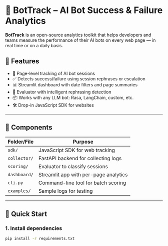 # 🤖 BotTrack – AI Bot Success & Failure Analytics

**BotTrack** is an open-source analytics toolkit that helps developers and teams measure the performance of their AI bots on every web page — in real time or on a daily basis.

## 🌟 Features

- 📄 Page-level tracking of AI bot sessions
- ✅ Detects success/failure using session rephrases or escalation
- 📊 Streamlit dashboard with date filters and page summaries
- 🧠 Evaluator with intelligent rephrasing detection
- 📦 Works with any LLM bot: Rasa, LangChain, custom, etc.
- 🛠️ Drop-in JavaScript SDK for websites

---

## 🧩 Components

| Folder/File        | Purpose                              |
|--------------------|---------------------------------------|
| `sdk/`             | JavaScript SDK for web tracking       |
| `collector/`       | FastAPI backend for collecting logs   |
| `scoring/`         | Evaluator to classify sessions        |
| `dashboard/`       | Streamlit app with per-page analytics |
| `cli.py`           | Command-line tool for batch scoring   |
| `examples/`        | Sample logs for testing               |

---

## 🚀 Quick Start

### 1. Install dependencies

```bash
pip install -r requirements.txt
